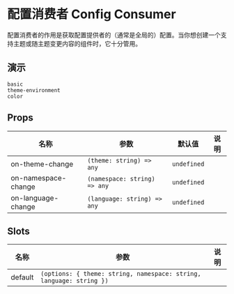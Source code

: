 # 配置消费者 Config Consumer
配置消费者的作用是获取配置提供者的（通常是全局的）配置。当你想创建一个支持主题或随主题变更内容的组件时，它十分管用。
## 演示
```demo
basic
theme-environment
color
```
## Props
|名称|参数|默认值|说明|
|-|-|-|-|
|on-theme-change|`(theme: string) => any`|`undefined`||
|on-namespace-change|`(namespace: string) => any`|`undefined`||
|on-language-change|`(language: string) => any`|`undefined`||

## Slots
|名称|参数|说明|
|-|-|-|
|default|`(options: { theme: string, namespace: string, language: string })`||